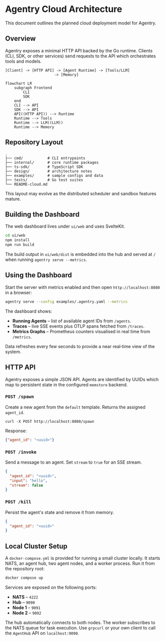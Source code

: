 # Agentry Cloud Architecture

This document outlines the planned cloud deployment model for Agentry.

## Overview

Agentry exposes a minimal HTTP API backed by the Go runtime. Clients (CLI, SDK, or other services) send requests to the API which orchestrates tools and models.

```
[Client] -> [HTTP API] -> [Agent Runtime] -> [Tools/LLM]
                      -> [Memory]
```

```mermaid
flowchart LR
    subgraph Frontend
        CLI
        SDK
    end
    CLI --> API
    SDK --> API
    API((HTTP API)) --> Runtime
    Runtime --> Tools
    Runtime --> LLM((LLM))
    Runtime --> Memory
```

## Repository Layout

```
.
├── cmd/           # CLI entrypoints
├── internal/      # core runtime packages
├── ts-sdk/        # TypeScript SDK
├── design/        # architecture notes
├── examples/      # sample configs and data
├── tests/         # Go test suites
└── README-cloud.md
```

This layout may evolve as the distributed scheduler and sandbox features mature.

## Building the Dashboard

The web dashboard lives under `ui/web` and uses SvelteKit.

```bash
cd ui/web
npm install
npm run build
```

The build output in `ui/web/dist` is embedded into the hub and served at `/` when running `agentry serve --metrics`.

## Using the Dashboard

Start the server with metrics enabled and then open `http://localhost:8080` in a browser:

```bash
agentry serve --config examples/.agentry.yaml --metrics
```

The dashboard shows:

- **Running Agents** – list of available agent IDs from `/agents`.
- **Traces** – live SSE events plus OTLP spans fetched from `/traces`.
- **Metrics Graphs** – Prometheus counters visualised in real time from `/metrics`.

Data refreshes every few seconds to provide a near real‑time view of the system.

## HTTP API

Agentry exposes a simple JSON API. Agents are identified by UUIDs which map to
persistent state in the configured `memstore` backend.

### `POST /spawn`

Create a new agent from the `default` template. Returns the assigned `agent_id`.

```
curl -X POST http://localhost:8080/spawn
```

Response:

```json
{"agent_id": "<uuid>"}
```

### `POST /invoke`

Send a message to an agent. Set `stream` to `true` for an SSE stream.

```json
{
  "agent_id": "<uuid>",
  "input": "hello",
  "stream": false
}
```

### `POST /kill`

Persist the agent's state and remove it from memory.

```json
{
  "agent_id": "<uuid>"
}
```

## Local Cluster Setup

A `docker-compose.yml` is provided for running a small cluster locally. It starts
NATS, an agent hub, two agent nodes, and a worker process. Run it from the
repository root:

```bash
docker compose up
```

Services are exposed on the following ports:

- **NATS** – `4222`
- **Hub** – `9090`
- **Node 1** – `9091`
- **Node 2** – `9092`

The hub automatically connects to both nodes. The worker subscribes to the NATS
queue for task execution. Use `grpcurl` or your own client to call the
`AgentHub` API on `localhost:9090`.
